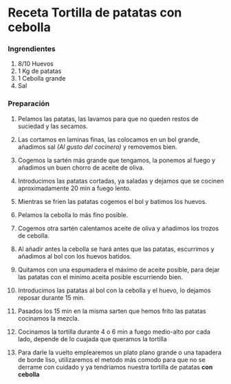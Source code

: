 # Receta Tortilla de patatas **con cebolla**

### **Ingrendientes**

1. 8/10 Huevos
2. 1 Kg de patatas
3. 1 Cebolla grande
4. Sal

### **Preparación**

1. Pelamos las patatas, las lavamos para que no queden restos de suciedad y las secamos.

2. Las cortamos en laminas finas, las colocamos en un bol grande, añadimos sal *(Al gusto del cocinero)* y removemos bien.

3. Cogemos la sartén más grande que tengamos, la ponemos al fuego y añadimos un buen chorro de aceite de oliva.

4. Introducimos las patatas cortadas, ya saladas y dejamos que se cocinen aproximadamente 20 min a fuego lento.

5. Mientras se frien las patatas cogemos el bol y batimos los huevos.

6. Pelamos la cebolla lo más fino posible.

7. Cogemos otra sartén calentamos aceite de oliva y añadimos los trozos de cebolla.

8. Al añadir antes la cebolla se hará antes que las patatas, escurrimos y añadimos al bol con los huevos batidos.

9. Quitamos con una espumadera el máximo de aceite posible, para dejar las patatas con el minimo aceita posible escurriendo bien.

10. Introducimos las patatas al bol con la cebolla y el huevo, lo dejamos reposar durante 15 min.

11. Pasados los 15 min en la misma sarten que hemos frito las patatas cocinamos la mezcla.

12. Cocinamos la tortilla durante 4 o 6 min a fuego medio-alto por cada lado, depende de lo cuajada que queramos la tortilla

13. Para darle la vuelto emplearemos un plato plano grande o una tapadera de borde liso, utilizaremos el metodo más comodo para que no se derrame con cuidado y ya tendriamos nuestra tortilla de patatas **con cebolla**